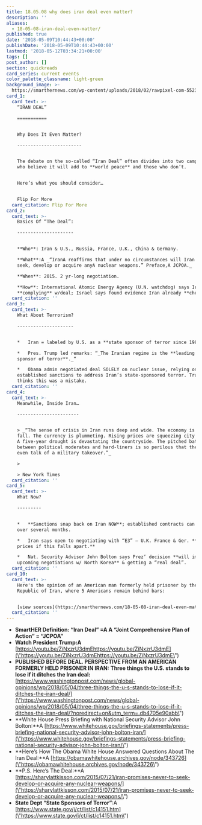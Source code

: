 ```yaml
---
title: 18.05.08 why does iran deal even matter?
description: ''
aliases:
  - 18-05-08-iran-deal-even-matter/
published: true
date: '2018-05-09T10:44:43+00:00'
publishDate: '2018-05-09T10:44:43+00:00'
lastmod: '2018-05-12T03:34:21+00:00'
tags: []
post_author: []
section: quickreads
card_series: current events
color_palette_classname: light-green
background_image: >-
  https://smarthernews.com/wp-content/uploads/2018/02/rawpixel-com-552390-360x360.jpg
card_1:
  card_text: >-
    “IRAN DEAL”

    ===========


    Why Does It Even Matter?

    ------------------------


    The debate on the so-called “Iran Deal” often divides into two camps: those
    who believe it will add to **world peace** and those who don’t.


    Here’s what you should consider…


    Flip For More
  card_citation: Flip For More
card_2:
  card_text: >-
    Basics Of “The Deal”:

    ---------------------


    **Who**: Iran & U.S., Russia, France, U.K., China & Germany.  

    **What**:A _“IranA reaffirms that under no circumstances will Iran ever
    seek, develop or acquire anyA nuclear weapons.” Preface,A JCPOA._  

    **When**: 2015. 2 yr-long negotiation.  

    **How**: International Atomic Energy Agency (U.N. watchdog) says Iran
    **complying** w/deal; Israel says found evidence Iran already **cheating**.
  card_citation: ''
card_3:
  card_text: >-
    What About Terrorism?

    ---------------------


    *   Iran = labeled by U.S. as a **state sponsor of terror since 1984**.

    *   Pres. Trump led remarks: “_The Iranian regime is the **leading state
    sponsor of terror**._“

    *   Obama admin negotiated deal SOLELY on nuclear issue, relying on
    established sanctions to address Iran’s state-sponsored terror. Trump admin
    thinks this was a mistake.
  card_citation: ''
card_4:
  card_text: >-
    Meanwhile, Inside Iran…

    -----------------------


    > _“The sense of crisis in Iran runs deep and wide. The economy is in free
    fall. The currency is plummeting. Rising prices are squeezing city dwellers.
    A five-year drought is devastating the countryside. The pitched battle
    between political moderates and hard-liners is so perilous that there is
    even talk of a military takeover.”_

    > 

    > New York Times
  card_citation: ''
card_5:
  card_text: >-
    What Now?

    ---------


    *   **Sanctions snap back on Iran NOW**; established contracts can unwind
    over several months.

    *   Iran says open to negotiating with “E3” – U.K. France & Ger. **Watch oil
    prices if this falls apart.**

    *   Nat. Security Advisor John Bolton says Prez’ decision **will impact
    upcoming negotiations w/ North Korea** & getting a “real deal”.
  card_citation: ''
card_10:
  card_text: >-
    Here's the opinion of an American man formerly held prisoner by the Islamic
    Republic of Iran, where 5 Americans remain behind bars:


    [view sources](https://smarthernews.com/18-05-08-iran-deal-even-matter/)
  card_citation: ''
---
```

*   **SmartHER Definition: “Iran Deal” =A A “Joint Comprehensive Plan of Action” = “JCPOA”**
*   **Watch President Trump:A** [https://youtu.be/ZiNxzrU3dmEhttps://youtu.be/ZiNxzrU3dmE](\"https://youtu.be/ZiNxzrU3dmEhttps://youtu.be/ZiNxzrU3dmE\")
*   **PUBLISHED BEFORE DEAL. PERSPECTIVE FROM AN AMERICAN FORMERLY HELD PRISONER IN IRAN: Three things the U.S. stands to lose if it ditches the Iran deal:** [https://www.washingtonpost.com/news/global-opinions/wp/2018/05/04/three-things-the-u-s-stands-to-lose-if-it-ditches-the-iran-deal/](\"https://www.washingtonpost.com/news/global-opinions/wp/2018/05/04/three-things-the-u-s-stands-to-lose-if-it-ditches-the-iran-deal/?noredirect=on&utm_term=.db4705e90abb\")
*   **White House Press Briefing with National Security Advisor John Bolton:**A [https://www.whitehouse.gov/briefings-statements/press-briefing-national-security-advisor-john-bolton-iran/](\"https://www.whitehouse.gov/briefings-statements/press-briefing-national-security-advisor-john-bolton-iran/\")
*   **Here’s How The Obama White House Answered Questions About The Iran Deal:**A [https://obamawhitehouse.archives.gov/node/343726](\"https://obamawhitehouse.archives.gov/node/343726\")
*   **P.S. Here’s The Deal:**A [https://sharylattkisson.com/2015/07/21/iran-promises-never-to-seek-develop-or-acquire-any-nuclear-weapons/](\"https://sharylattkisson.com/2015/07/21/iran-promises-never-to-seek-develop-or-acquire-any-nuclear-weapons/\")
*   **State Dept “State Sponsors of Terror”**:A [https://www.state.gov/j/ct/list/c14151.htm](\"https://www.state.gov/j/ct/list/c14151.htm\")